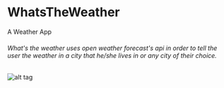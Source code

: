 # WhatsTheWeather
A Weather App

###### What's the weather uses open weather forecast's api in order to tell the user the weather in a city that he/she lives in or any city of their choice.

![alt tag](https://raw.github.com/woemike/WhatsTheWeather/master/Pictures/image.png)

